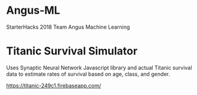 # Angus-ML
StarterHacks 2018 Team Angus Machine Learning

# Titanic Survival Simulator

Uses Synaptic Neural Network Javascript library and actual Titanic survival data to estimate rates of survival based on age, class, and gender.

https://titanic-249c1.firebaseapp.com/
